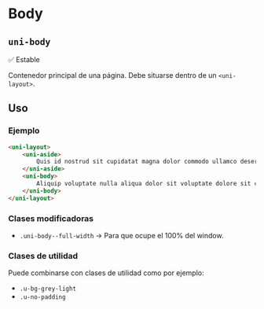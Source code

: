 Body
===================
`uni-body`
---
:white_check_mark: Estable

Contenedor principal de una página. Debe situarse dentro de un `<uni-layout>`.

## Uso

### Ejemplo

```html
<uni-layout>
    <uni-aside>
        Quis id nostrud sit cupidatat magna dolor commodo ullamco deserunt id est laboris pariatur. 
    </uni-aside>
    <uni-body>
        Aliquip voluptate nulla aliqua dolor sit voluptate dolore sit culpa voluptate commodo. In dolor excepteur id incididunt officia do reprehenderit in. Consequat mollit non amet cupidatat velit voluptate velit cillum eu ad.
    </uni-body>
</uni-layout>
```

### Clases modificadoras
* `.uni-body--full-width` -> Para que ocupe el 100% del window.

### Clases de utilidad
Puede combinarse con clases de utilidad como por ejemplo:

* `.u-bg-grey-light`
* `.u-no-padding`